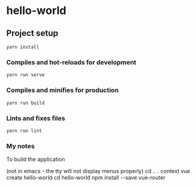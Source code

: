 # hello-world

## Project setup
```
yarn install
```

### Compiles and hot-reloads for development
```
yarn run serve
```

### Compiles and minifies for production
```
yarn run build
```

### Lints and fixes files
```
yarn run lint
```

### My notes

To build the application

(not in emacs - the tty will not display menus properly)
cd ..
. context
vue create hello-world
cd hello-world
npm install --save vue-router




